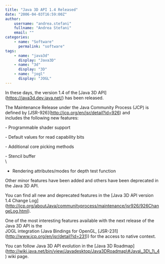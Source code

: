 ```yaml
---
title: "Java 3D API 1.4 Released"
date: "2006-04-03T16:59:00Z"
author:
    username: "andrea.stefani"
    fullname: "Andrea Stefani"
    email: ""
categories:
    - name: "Software"
      permalink: "software"
tags:
    - name: "java3d"
      display: "Java3D"
    - name: "3d"
      display: "3D"
    - name: "jogl"
      display: "JOGL"
---
```


In these days, the version 1.4 of the \[Java 3D
API\](https://java3d.dev.java.net/) has been released.

The Maintenance Release under the Java Community Process (JCP) is
defined by \[JSR-926\](http://jcp.org/en/jsr/detail?id=926) and\
includes the following new features:

\- Programmable shader support<br/>

\- Default values for read capability bits<br/>

\- Additional core picking methods<br/>

\- Stencil buffer<br/>\
- Rendering attributes/modes for depth test function

Other minor features have been added and others have been deprecated in
the Java 3D API.

You can find all new and deprecated features in the \[Java 3D API
version 1.4 Change
Log\](http://jcp.org/aboutJava/communityprocess/maintenance/jsr926/926ChangeLog.html).

One of the most interesting features available with the next release of
the Java 3D API is the\
JOGL integration (Java Bindings for OpenGL,
\[JSR-231\](http://www.jcp.org/en/jsr/detail?id=231)) for the access to
native context.

You can follow Java 3D API evolution in the \[Java 3D
Roadmap\](http://wiki.java.net/bin/view/Javadesktop/Java3DRoadmap\#Java\_3D\_1\_4)
wiki page.
